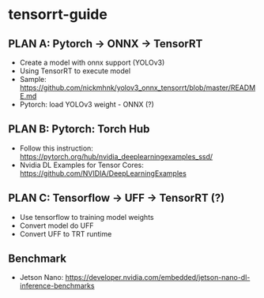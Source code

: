# tensorrt-guide

## PLAN A: Pytorch -> ONNX -> TensorRT
- Create a model with onnx support (YOLOv3)
- Using TensorRT to execute model
- Sample: https://github.com/nickmhnk/yolov3_onnx_tensorrt/blob/master/README.md
- Pytorch: load YOLOv3 weight - ONNX (?)

## PLAN B: Pytorch: Torch Hub 
- Follow this instruction: https://pytorch.org/hub/nvidia_deeplearningexamples_ssd/
- Nvidia DL Examples for Tensor Cores: https://github.com/NVIDIA/DeepLearningExamples 

## PLAN C: Tensorflow -> UFF -> TensorRT (?)
- Use tensorflow to training model weights
- Convert model do UFF
- Convert UFF to TRT runtime


## Benchmark
- Jetson Nano: https://developer.nvidia.com/embedded/jetson-nano-dl-inference-benchmarks

